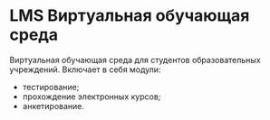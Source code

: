 LMS Виртуальная обучающая среда
=======

Виртуальная обучающая среда для студентов образовательных учреждений.
Включает в себя модули:
  - тестирование;
  - прохождение электронных курсов;
  - анкетирование.

